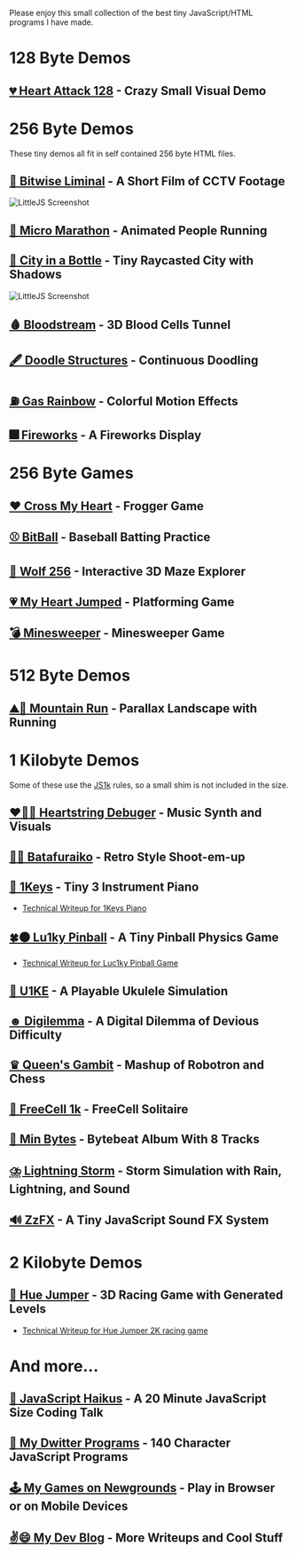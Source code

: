 Please enjoy this small collection of the best tiny JavaScript/HTML programs I have made.

# 128 Byte Demos

## [💔 Heart Attack 128](https://killedbyapixel.github.io/TinyCode/128B/HeartAttack128) - Crazy Small Visual Demo

# 256 Byte Demos

These tiny demos all fit in self contained 256 byte HTML files.

## [📼 Bitwise Liminal](https://killedbyapixel.github.io/TinyCode/256B/BitwiseLiminal) - A Short Film of CCTV Footage
![LittleJS Screenshot](256B/BitwiseLiminal/screenshot.gif)
## [🏃 Micro Marathon](https://killedbyapixel.github.io/TinyCode/256B/MicroMarathon) - Animated People Running
## [🌆 City in a Bottle](https://killedbyapixel.github.io/TinyCode/256B/CityInABottle) - Tiny Raycasted City with Shadows
![LittleJS Screenshot](256B/CityInABottle/screenshot.gif)
## [🩸 Bloodstream](https://killedbyapixel.github.io/TinyCode/256B/Bloodstream) - 3D Blood Cells Tunnel
## [🖋️ Doodle Structures](https://killedbyapixel.github.io/TinyCode/256B/DoodleStructures) - Continuous Doodling
## [⛽ Gas Rainbow](https://killedbyapixel.github.io/TinyCode/256B/GasRainbow) - Colorful Motion Effects
## [🎆 Fireworks](https://killedbyapixel.github.io/TinyCode/256B/Fireworks) - A Fireworks Display

# 256 Byte Games

## [❤️ Cross My Heart](https://killedbyapixel.github.io/TinyCode/games/CrossMyHeart) - Frogger Game
## [⚾ BitBall](https://killedbyapixel.github.io/TinyCode/games/BitBall) - Baseball Batting Practice
## [🐺 Wolf 256](https://killedbyapixel.github.io/TinyCode/games/Wolf256) - Interactive 3D Maze Explorer
## [💗 My Heart Jumped](https://killedbyapixel.github.io/TinyCode/games/MyHeartJumped) - Platforming Game
## [💣 Minesweeper](https://killedbyapixel.github.io/TinyCode/games/Minisweeper) - Minesweeper Game

# 512 Byte Demos

## [⛰️🏃 Mountain Run](https://killedbyapixel.github.io/TinyCode/512B/MountainRun) - Parallax Landscape with Running

# 1 Kilobyte Demos

Some of these use the [JS1k](https://js1k.com) rules, so a small shim is not included in the size.

## [❤️🎻🐛 Heartstring Debuger](https://killedbyapixel.github.io/TinyCode/1K/HeartstringDebugger) - Music Synth and Visuals
## [🦋🌌 Batafuraiko](https://killedbyapixel.github.io/TinyCode/1K/Batafuraiko) - Retro Style Shoot-em-up
## [🎹 1Keys](https://killedbyapixel.github.io/1Keys) - Tiny 3 Instrument Piano
- [Technical Writeup for 1Keys Piano](https://frankforce.com/1keys-how-i-made-a-keyboard-in-only-1kb-of-javascript/)
## [🍀⚫ Lu1ky Pinball](https://killedbyapixel.github.io/TinyCode/1K/Lu1kyPinball) - A Tiny Pinball Physics Game
- [Technical Writeup for Luc1ky Pinball Game](https://frankforce.com/lu1ky-pinball-code-deep-dive/)
## [🎻 U1KE](https://killedbyapixel.github.io/TinyCode/1K/U1KE) - A Playable Ukulele Simulation
## [☻ Digilemma](https://killedbyapixel.github.io/TinyCode/1K/Digilemma) - A Digital Dilemma of Devious Difficulty
## [♛ Queen's Gambit](https://killedbyapixel.github.io/TinyCode/1K/QueensGambit) - Mashup of Robotron and Chess
## [🎴 FreeCell 1k](https://killedbyapixel.github.io/TinyCode/1K/FreeCell1k) - FreeCell Solitaire
## [🚀 Min Bytes](https://killedbyapixel.github.io/TinyCode/1K/MinBytes) - Bytebeat Album With 8 Tracks
## [⛈️ Lightning Storm](https://killedbyapixel.github.io/TinyCode/1K/LightningStorm) - Storm Simulation with Rain, Lightning, and Sound
## [🔊 ZzFX](https://killedbyapixel.github.io/TinyCode/1K/ZzFX) - A Tiny JavaScript Sound FX System

# 2 Kilobyte Demos

## [🌲 Hue Jumper](https://killedbyapixel.github.io/HueJumper2k/) - 3D Racing Game with Generated Levels
- [Technical Writeup for Hue Jumper 2K racing game](https://frankforce.com/hue-jumper-low-fi-retro-inspired-endless-runner-in-only-2-kilobytes/)

# And more...

## [💾 JavaScript Haikus](https://youtu.be/HV7Dmo277Rs?si=BosCO8THeLqZpgKt) - A 20 Minute JavaScript Size Coding Talk
## [👾 My Dwitter Programs](https://dweetview.3d2k.com/?user=KilledByAPixel) - 140 Character JavaScript Programs
## [🕹️ My Games on Newgrounds](https://killedbyapixel.newgrounds.com/) - Play in Browser or on Mobile Devices
## [✌️😄 My Dev Blog](https://frankforce.com/) - More Writeups and Cool Stuff
